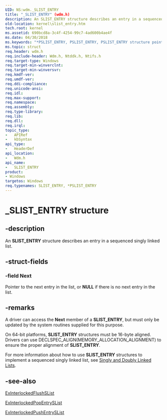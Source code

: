 ```yaml
---
UID: NS:wdm._SLIST_ENTRY
title: "_SLIST_ENTRY" (wdm.h)
description: An SLIST_ENTRY structure describes an entry in a sequenced singly linked list.
old-location: kernel\slist_entry.htm
tech.root: kernel
ms.assetid: 690bcd8a-3c4f-4254-99c7-4ad600b4ae4f
ms.date: 04/30/2018
ms.keywords: "*PSLIST_ENTRY, PSLIST_ENTRY, PSLIST_ENTRY structure pointer [Kernel-Mode Driver Architecture], SLIST_ENTRY, SLIST_ENTRY structure [Kernel-Mode Driver Architecture], _SLIST_ENTRY, kernel.slist_entry, kstruct_d_2bfe90ad-ee2e-4dbf-a028-5b3481aa8695.xml, wdm/PSLIST_ENTRY, wdm/SLIST_ENTRY"
ms.topic: struct
req.header: wdm.h
req.include-header: Wdm.h, Ntddk.h, Ntifs.h
req.target-type: Windows
req.target-min-winverclnt: 
req.target-min-winversvr: 
req.kmdf-ver: 
req.umdf-ver: 
req.ddi-compliance: 
req.unicode-ansi: 
req.idl: 
req.max-support: 
req.namespace: 
req.assembly: 
req.type-library: 
req.lib: 
req.dll: 
req.irql: 
topic_type:
-	APIRef
-	kbSyntax
api_type:
-	HeaderDef
api_location:
-	Wdm.h
api_name:
-	SLIST_ENTRY
product:
- Windows
targetos: Windows
req.typenames: SLIST_ENTRY, *PSLIST_ENTRY
---
```


# _SLIST_ENTRY structure


## -description


An <b>SLIST_ENTRY</b> structure describes an entry in a sequenced singly linked list.


## -struct-fields




### -field Next

Pointer to the next entry in the list, or <b>NULL</b> if there is no next entry in the list.


## -remarks



A driver can access the <b>Next</b> member of a <b>SLIST_ENTRY</b>, but must only be updated by the system routines supplied for this purpose.

On 64-bit platforms, <b>SLIST_ENTRY</b> structures must be 16-byte aligned. Drivers can use DECLSPEC_ALIGN(MEMORY_ALLOCATION_ALIGNMENT) to ensure the proper alignment of <b>SLIST_ENTRY</b>.

For more information about how to use <b>SLIST_ENTRY</b> structures to implement a sequenced singly linked list, see <a href="https://msdn.microsoft.com/library/windows/hardware/ff563802">Singly and Doubly Linked Lists</a>.




## -see-also




<a href="https://msdn.microsoft.com/library/windows/hardware/ff545379">ExInterlockedFlushSList</a>



<a href="https://msdn.microsoft.com/library/windows/hardware/ff545414">ExInterlockedPopEntrySList</a>



<a href="https://msdn.microsoft.com/library/windows/hardware/ff545422">ExInterlockedPushEntrySList</a>
 

 

